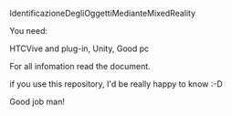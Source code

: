 IdentificazioneDegliOggettiMedianteMixedReality

You need:

HTCVive and plug-in, Unity,  Good pc 

For all infomation read the document.


if you use this repository, I'd be really happy to know :-D

Good job man! 

